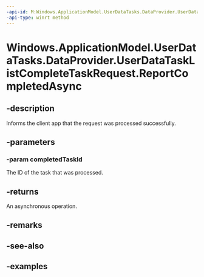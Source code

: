 ```yaml
---
-api-id: M:Windows.ApplicationModel.UserDataTasks.DataProvider.UserDataTaskListCompleteTaskRequest.ReportCompletedAsync(System.String)
-api-type: winrt method
---
```


<!-- Method syntax.
public IAsyncAction UserDataTaskListCompleteTaskRequest.ReportCompletedAsync(String completedTaskId)
-->

# Windows.ApplicationModel.UserDataTasks.DataProvider.UserDataTaskListCompleteTaskRequest.ReportCompletedAsync


## -description

Informs the client app that the request was processed successfully.

## -parameters

### -param completedTaskId

The ID of the task that was processed.

## -returns

An asynchronous operation.

## -remarks

## -see-also

## -examples

